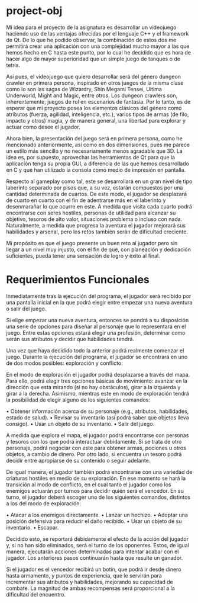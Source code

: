 project-obj
===========
Mi idea para el proyecto de la asignatura es desarrollar un videojuego haciendo uso de las ventajas ofrecidas por el lenguaje C++ y el framework de Qt. De lo que he podido observar, la combinación de estos dos me permitirá crear una aplicación con una complejidad mucho mayor a las que hemos hecho en C hasta este punto, por lo cual he decidido  que es hora de hacer algo de mayor superioridad que un simple juego de tanques o de tetris.

Así pues, el videojuego que quiero desarrollar será del género dungeon crawler en primera persona, inspirado en otros juegos de la misma clase como lo son las sagas de Wizardry, Shin Megami Tensei, Ultima Underworld, Might and Magic, entre otros. Los dungeon crawlers son, inherentemente, juegos de rol en escenarios de fantasía. Por lo tanto, es de esperar que mi proyecto posea los elementos clásicos del género como atributos (fuerza, agilidad, inteligencia, etc.), varios tipos de armas (de filo, impacto y otros) magia, y de manera general, una libertad para explorar y actuar como desee el jugador.  

Ahora bien, la presentación del juego será en primera persona, como he mencionado anteriormente, así como en dos dimensiones, pues me parece un estilo más sencillo y no necesariamente menos agradable que 3D. La idea es, por supuesto, aprovechar las herramientas de Qt para que la aplicación tenga su propia GUI, a diferencia de las que hemos desarrollado en C y que han utilizado la consola como medio de impresión en pantalla. 

Respecto al gameplay como tal, este se desarrollará en un gran nivel de tipo laberinto separado por pisos que, a su vez, estarán compuestos por una cantidad determinada de cuartos. De este modo, el jugador se desplazará de cuarto en cuarto con el fin de adentrarse más en el laberinto y desenmarañar lo que ocurre en este. A medida que visita cada cuarto podrá encontrarse con seres hostiles, personas de utilidad para alcanzar su objetivo, tesoros de alto valor, situaciones problema o incluso con nada. Naturalmente, a medida que progresa la aventura el jugador mejorará sus habilidades y arsenal, pero los retos también serán de dificultad creciente.

Mi propósito es que el juego presente un buen reto al jugador pero sin llegar a un nivel muy injusto, con el fin de que, con planeación y dedicación suficientes,  pueda tener una sensación de logro y éxito al final.

Requerimientos Funcionales
===========

Inmediatamente tras la ejecución del programa, el jugador será recibido por una pantalla inicial en la que podrá elegir entre empezar una nueva aventura o salir del juego.

Si elige empezar una nueva aventura, entonces se pondrá a su disposición una serie de opciones para diseñar al personaje que lo representará en el juego. Entre estas opciones estará elegir una profesión, determinar como serán sus atributos y decidir que habilidades tendrá.

Una vez que haya decidido todo la anterior podrá realmente comenzar el juego. Durante la ejecución del programa, el jugador se encontrará en uno de dos modos posibles: exploración y conflicto:

En el modo de exploración el jugador podrá desplazarse a través del mapa. Para ello, podrá elegir tres opciones básicas de movimiento: avanzar en la dirección que esta mirando (si no hay obstáculos), girar a la izquierda y girar a la derecha. Asimismo, mientras este en modo de exploración tendrá la posibilidad de elegir alguno de los siguientes comandos:

  •	Obtener información acerca de su personaje (e.g., atributos, habilidades, estado de salud).
  •	Revisar su inventario (así podrá saber que objetos lleva consigo).
  •	Usar un objeto de su inventario.
  •	Salir del juego.
  
A medida que explora el mapa, el jugador podrá encontrarse con personas y tesoros con los que podrá interactuar debidamente. Si se trata de otro personaje, podrá negociar con este para obtener armas, pociones u otros objetos, a cambio de dinero. Por otro lado, si encuentra un tesoro podrá decidir entre apropiarse de su contenido o seguir adelante.

De igual manera, el jugador también podrá encontrarse con una variedad de criaturas hostiles en medio de su exploración. En ese momento se hará la transición al modo de conflicto, en el cual tanto el jugador como los enemigos actuarán por turnos para decidir quién será el vencedor. En su turno, el jugador deberá escoger uno de los siguientes comandos, distintos a los del modo de exploración:

  •	Atacar a los enemigos directamente.
  •	Lanzar un hechizo.
  •	Adoptar una posición defensiva para reducir el daño recibido.
  •	Usar un objeto de su inventario.
  •	Escapar.

Decidido esto, se reportará debidamente el efecto de la acción del jugador y, si no han sido eliminados, será el turno de los oponentes. Estos, de igual manera, ejecutarán acciones determinadas para intentar acabar con el jugador. Los anteriores pasos continuarán hasta que resulte un ganador.
 
Si el jugador es el vencedor recibirá un botín, que podrá ir desde dinero hasta armamento, y puntos de experiencia, que le servirán para incrementar sus atributos y habilidades, mejorando su capacidad de combate. La magnitud de ambas recompensas será proporcional a la dificultad del encuentro. 
